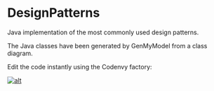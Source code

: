 DesignPatterns
==============

Java implementation of the most commonly used design patterns. 

The Java classes have been generated by GenMyModel from a class diagram.

Edit the code instantly using the Codenvy factory: 

[![alt](https://codenvy.com/api/factory/r69lsu6xuuzbaep6/image?imgId=yy0clkyyspi609xf)](https://codenvy.com/factory?id=r69lsu6xuuzbaep6)
